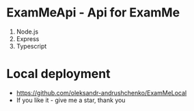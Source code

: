 # ExamMeApi - Api for ExamMe

1. Node.js 
2. Express 
3. Typescript

# Local deployment

* https://github.com/oleksandr-andrushchenko/ExamMeLocal
* If you like it - give me a star, thank you
